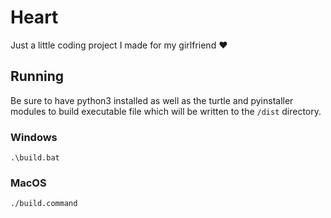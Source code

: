 # Heart

Just a little coding project I made for my girlfriend ❤️

## Running

Be sure to have python3 installed as well as the turtle and pyinstaller modules to build executable file which will be written to the ```/dist``` directory.

### Windows

```.\build.bat```

### MacOS

```./build.command```


